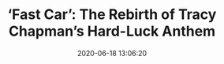 ---
date: 2020-06-18 13:06:20
link:
  source: pocket
  source_url: https://getpocket.com
  text: '‘Fast Car’: The Rebirth of Tracy Chapman’s Hard-Luck Anthem'
  url: https://www.rollingstone.com/music/music-features/tracy-chapman-fast-car-revival-luke-combs-khalid-1014843/
source: pocket
syndicated:
- type: pocket
  url: https://www.rollingstone.com/music/music-features/tracy-chapman-fast-car-revival-luke-combs-khalid-1014843/
- type: mastodon
  url: https://mastodon.technology/users/roytang/statuses/104365150005067566
- type: twitter
  url: https://twitter.com/roytang/statuses/1273603912621162496/
title: '‘Fast Car’: The Rebirth of Tracy Chapman’s Hard-Luck Anthem'
---